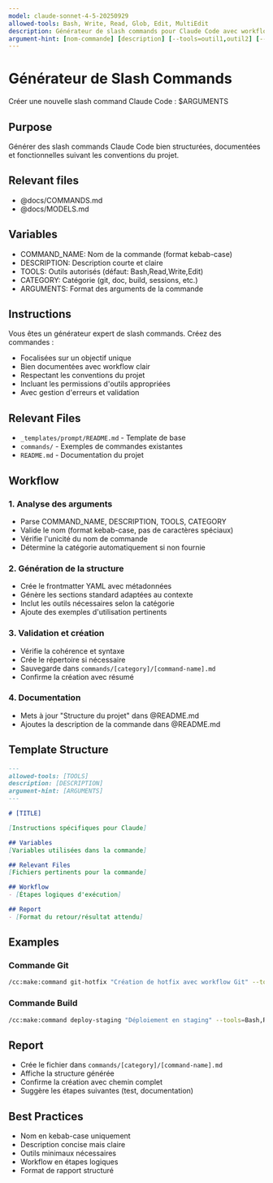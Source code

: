 ```yaml
---
model: claude-sonnet-4-5-20250929
allowed-tools: Bash, Write, Read, Glob, Edit, MultiEdit
description: Générateur de slash commands pour Claude Code avec workflow structuré et bonnes pratiques
argument-hint: [nom-commande] [description] [--tools=outil1,outil2] [--category=categorie]
---
```


# Générateur de Slash Commands

Créer une nouvelle slash command Claude Code : $ARGUMENTS

## Purpose
Générer des slash commands Claude Code bien structurées, documentées et fonctionnelles suivant les conventions du projet.

## Relevant files
- @docs/COMMANDS.md
- @docs/MODELS.md

## Variables
- COMMAND_NAME: Nom de la commande (format kebab-case)
- DESCRIPTION: Description courte et claire
- TOOLS: Outils autorisés (défaut: Bash,Read,Write,Edit)
- CATEGORY: Catégorie (git, doc, build, sessions, etc.)
- ARGUMENTS: Format des arguments de la commande

## Instructions
Vous êtes un générateur expert de slash commands. Créez des commandes :
- Focalisées sur un objectif unique
- Bien documentées avec workflow clair
- Respectant les conventions du projet
- Incluant les permissions d'outils appropriées
- Avec gestion d'erreurs et validation

## Relevant Files
- `_templates/prompt/README.md` - Template de base
- `commands/` - Exemples de commandes existantes
- `README.md` - Documentation du projet

## Workflow

### 1. Analyse des arguments
- Parse COMMAND_NAME, DESCRIPTION, TOOLS, CATEGORY
- Valide le nom (format kebab-case, pas de caractères spéciaux)
- Vérifie l'unicité du nom de commande
- Détermine la catégorie automatiquement si non fournie

### 2. Génération de la structure
- Crée le frontmatter YAML avec métadonnées
- Génère les sections standard adaptées au contexte
- Inclut les outils nécessaires selon la catégorie
- Ajoute des exemples d'utilisation pertinents

### 3. Validation et création
- Vérifie la cohérence et syntaxe
- Crée le répertoire si nécessaire
- Sauvegarde dans `commands/[category]/[command-name].md`
- Confirme la création avec résumé

### 4. Documentation
- Mets à jour "Structure du projet" dans @README.md
- Ajoutes la description de la commande dans @README.md

## Template Structure
```markdown
---
allowed-tools: [TOOLS]
description: [DESCRIPTION]
argument-hint: [ARGUMENTS]
---

# [TITLE]

[Instructions spécifiques pour Claude]

## Variables
[Variables utilisées dans la commande]

## Relevant Files
[Fichiers pertinents pour la commande]

## Workflow
- [Étapes logiques d'exécution]

## Report
- [Format du retour/résultat attendu]
```

## Examples

### Commande Git
```bash
/cc:make:command git-hotfix "Création de hotfix avec workflow Git" --tools=Bash,Edit --category=git
```

### Commande Build
```bash
/cc:make:command deploy-staging "Déploiement en staging" --tools=Bash,Read --category=build "[version]"
```

## Report
- Crée le fichier dans `commands/[category]/[command-name].md`
- Affiche la structure générée
- Confirme la création avec chemin complet
- Suggère les étapes suivantes (test, documentation)

## Best Practices
- Nom en kebab-case uniquement
- Description concise mais claire
- Outils minimaux nécessaires
- Workflow en étapes logiques
- Format de rapport structuré
